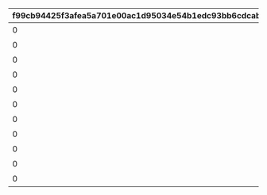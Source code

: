 |f99cb94425f3afea5a701e00ac1d95034e54b1edc93bb6cdcab9fdb7a26a5cf1|f1fcf64b55f994fb875c2d4addb5ea1bab6dc092251fe6cf87e404f9961d485f|96d24f40fd444f7dca2f5e46dc3755fb31778ecd360ced85454887ccc3ddd38b|11e0d6e89106e3189aa639588f07a0b2a5dd8dafda50afd490a629c439e5601a|6b28dc3510a3e1eb2ed21e41dc402b70ae80fd50d7e82a1f4b8edfdadee688ac|62446bd5955d9dd2b7d7e422e8ab101d075bcb90b7a15b02263377a4c4828355|27709f53a3c91e8c961fa0d6a39e023a4fc39e41da671bbceb60f0c634d872aa|c7a1121548134d31dd69c4369bb73abe4d37f7a7d595affe99e89cfbb47fad90|263cbb35df2470ac144aea88017e8c07af3eb7c8010bfe13d3672a224ef3ef6c|c688c21b91f2626a1ed9bbefcc9f77bb2271d7de2a12e6e2f62e3a766a26d122|5bff4311207687be215854a75fac271af733666710e5178bc28eccbab8cb7d19|8ef8f21e772ed2b564f69dd6a02a688446786216a2d25375c5236fa205975873|c8709826a93025e090da45a68d95390891c4cfc8ea6c92cf3f721ebfd924b23a|03a5b71e53364df7e9bead9cdd82be1964d1bc694c0e9b8b21b212022d028b98|bb54963ac4a27b287fa13a50310ac572d27c3365e9c63c5fde8eca59a808ce1c|3003881169218718338cd4080c5a9610c491c53d7253ba76e9d2c14c64b0083f|
| --- | --- | --- | --- | --- | --- | --- | --- | --- | --- | --- | --- | --- | --- | --- | --- |
|0|プリンを15種類食べよう|0|94002|15|0|0|20000|0|1|1|0|0|0|12|0|
|0|プリンを30種類食べよう|0|94002|30|0|0|30000|0|2|1|0|0|0|12|0|
|0|プリンを40種類食べよう|0|91002|40|0|0|50|0|3|1|0|0|0|8|0|
|0|プリンを50種類食べよう|0|94002|50|0|0|50000|0|4|1|0|0|0|12|0|
|0|プリンを55種類食べよう|0|91002|55|0|0|50|0|5|1|0|0|0|8|0|
|0|プリンを60種類食べよう|0|94002|60|0|0|100000|0|6|1|0|0|0|12|0|
|0|プリンを全66種類食べよう|0|11001164|66|100|8|1|0|7|1|0|0|0|15|91002|
|0|プリンノートを25％コンプリートしよう|0|94002|25|0|0|50000|0|8|2|0|0|0|12|0|
|0|プリンノートを50％コンプリートしよう|0|91002|50|0|0|50|0|9|2|0|0|0|8|0|
|0|プリンノートを75％コンプリートしよう|0|94002|75|0|0|100000|0|10|2|0|0|0|12|0|
|0|プリンノートを100％コンプリートしよう|0|9000100|100|1|15|1|0|11|2|91002|100|8|16|11001165|